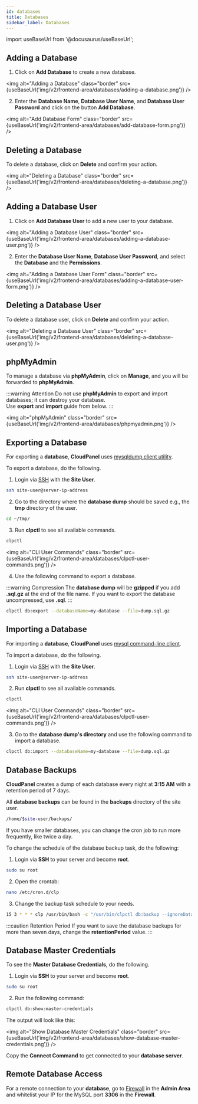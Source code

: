 ```yaml
---
id: databases
title: Databases
sidebar_label: Databases
---
```


import useBaseUrl from '@docusaurus/useBaseUrl';

## Adding a Database

1. Click on **Add Database** to create a new database.

<img alt="Adding a Database" class="border" src={useBaseUrl('img/v2/frontend-area/databases/adding-a-database.png')} />

2. Enter the **Database Name**, **Database User Name**, and **Database User Password** and click on the button **Add Database**.

<img alt="Add Database Form" class="border" src={useBaseUrl('img/v2/frontend-area/databases/add-database-form.png')} />

## Deleting a Database

To delete a database, click on **Delete** and confirm your action.

<img alt="Deleting a Database" class="border" src={useBaseUrl('img/v2/frontend-area/databases/deleting-a-database.png')} />

## Adding a Database User

1. Click on **Add Database User** to add a new user to your database.

<img alt="Adding a Database User" class="border" src={useBaseUrl('img/v2/frontend-area/databases/adding-a-database-user.png')} />

2. Enter the **Database User Name**, **Database User Password**, and select the **Database** and the **Permissions**.

<img alt="Adding a Database User Form" class="border" src={useBaseUrl('img/v2/frontend-area/databases/adding-a-database-user-form.png')} />

## Deleting a Database User

To delete a database user, click on **Delete** and confirm your action.

<img alt="Deleting a Database User" class="border" src={useBaseUrl('img/v2/frontend-area/databases/deleting-a-database-user.png')} />

## phpMyAdmin

To manage a database via **phpMyAdmin**, click on **Manage**, and you will be forwarded to **phpMyAdmin**.

:::warning Attention
Do not use **phpMyAdmin** to export and import databases; it can destroy your database. <br />
Use **export** and **import** guide from below.
:::

<img alt="phpMyAdmin" class="border" src={useBaseUrl('img/v2/frontend-area/databases/phpmyadmin.png')} />

## Exporting a Database

For exporting a **database**, **CloudPanel** uses [mysqldump client utility](https://dev.mysql.com/doc/refman/8.0/en/mysqldump.html).

To export a database, do the following.

1. Login via [SSH](ssh-ftp#ssh-login) with the **Site User**.

```bash
ssh site-user@server-ip-address
```

2. Go to the directory where the **database dump** should be saved e.g., the **tmp** directory of the user.

```bash
cd ~/tmp/
```

3. Run **clpctl** to see all available commands.

```bash
clpctl
```

<img alt="CLI User Commands" class="border" src={useBaseUrl('img/v2/frontend-area/databases/clpctl-user-commands.png')} />

4. Use the following command to export a database.

:::warning Compression
The **database dump** will be **gzipped** if you add **.sql.gz** at the end of the file name. If you want to export the database uncompressed, use **.sql**.
:::

```bash
clpctl db:export --databaseName=my-database --file=dump.sql.gz
```

## Importing a Database

For importing a **database**, **CloudPanel** uses [mysql command-line client](https://dev.mysql.com/doc/refman/8.0/en/mysql.html).

To import a database, do the following.

1. Login via [SSH](ssh-ftp#ssh-login) with the **Site User**.

```bash
ssh site-user@server-ip-address
```

2. Run **clpctl** to see all available commands.

```bash
clpctl
```

<img alt="CLI User Commands" class="border" src={useBaseUrl('img/v2/frontend-area/databases/clpctl-user-commands.png')} />

3. Go to the **database dump's directory** and use the following command to import a database.

```bash
clpctl db:import --databaseName=my-database --file=dump.sql.gz
```

## Database Backups

**CloudPanel** creates a dump of each database every night at **3:15 AM** with a retention period of 7 days.

All **database backups** can be found in the **backups** directory of the site user.

```bash
/home/$site-user/backups/
```

If you have smaller databases, you can change the cron job to run more frequently, like twice a day.

To change the schedule of the database backup task, do the following:

1. Login via **SSH** to your server and become **root**.

```bash
sudo su root
```

2. Open the crontab:

```bash
nano /etc/cron.d/clp
```

3. Change the backup task schedule to your needs.

```bash
15 3 * * * clp /usr/bin/bash -c "/usr/bin/clpctl db:backup --ignoreDatabases='db1,db2' --retentionPeriod=7" &> /dev/null
```

:::caution Retention Period
If you want to save the database backups for more than seven days, change the **retentionPeriod** value.
:::

## Database Master Credentials

To see the **Master Database Credentials**, do the following.

1. Login via **SSH** to your server and become **root**.

```bash
sudo su root
```

2. Run the following command:

```bash
clpctl db:show:master-credentials
```

The output will look like this:

<img alt="Show Database Master Credentials" class="border" src={useBaseUrl('img/v2/frontend-area/databases/show-database-master-credentials.png')} />

Copy the **Connect Command** to get connected to your **database server**.

## Remote Database Access

For a remote connection to your **database**, go to [Firewall](../admin-area/security#adding-a-rule) in the **Admin Area** and whitelist your IP for the MySQL port **3306** in the **Firewall**.

